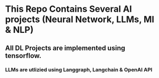 # This Repo Contains Several AI projects (Neural Network, LLMs, Ml & NLP)

## All DL Projects are implemented using tensorflow.

### LLMs are utlizied using Langgraph, Langchain & OpenAI API
